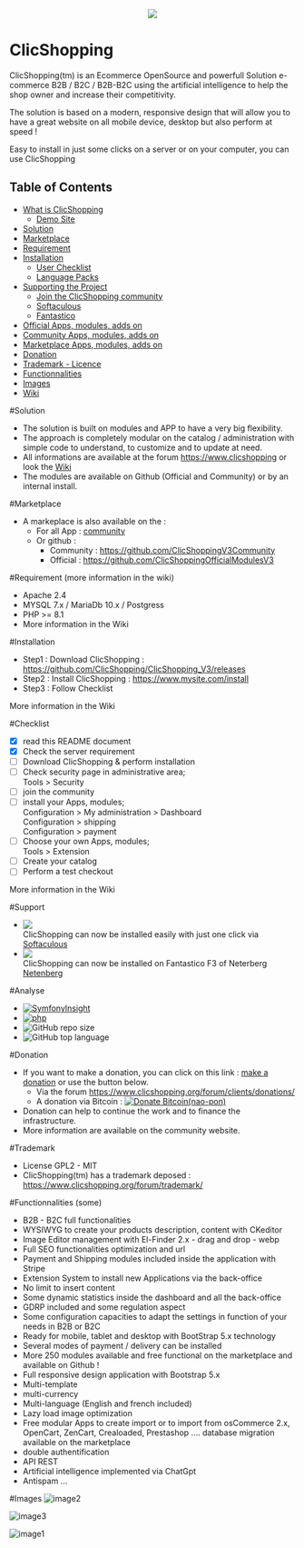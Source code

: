 <p align="center">
  <img src="https://www.clicshopping.org/images/logonew.png">
</p>

# ClicShopping
ClicShopping(tm) is an Ecommerce OpenSource and powerfull Solution e-commerce B2B / B2C / B2B-B2C using the artificial intelligence to help the shop owner and increase their competitivity.

The solution is based on a modern, responsive design that will allow you to have a great website on all mobile device, desktop but also perform at speed !

Easy to install in just some clicks on a server or on your computer, you can use ClicShopping


## Table of Contents

* [What is ClicShopping](https://github.com/ClicShopping#ClicShopping)
  - [Demo Site](https://www.clicshopping.org)
* [Solution](https://github.com/ClicShopping#Solution) 
* [Marketplace](https://github.com/ClicShopping#Marketplace)  
* [Requirement](https://github.com/ClicShopping#Requirement)
* [Installation](https://github.com/ClicShopping#Installation)
  - [User Checklist](https://github.com/ClicShopping#Checklist) 
  - [Language Packs](https://github.com/ClicShoppingV3Community?q=language&type=&language=)
* [Supporting the Project](https://github.com/ClicShopping#Support)
  - [Join the ClicShopping community](https://www.clicshopping.org)
  - [Softaculous](https://github.com/ClicShopping#Support)
  - [Fantastico](https://github.com/ClicShopping#Support)
* [Official Apps, modules, adds on](https://github.com/ClicShoppingOfficialModulesV3)
* [Community Apps, modules, adds on](https://github.com/ClicShoppingV3Community)
* [Marketplace Apps, modules, adds on](https://clicshopping.org)
* [Donation](https://github.com/ClicShopping#Donation)
* [Trademark - Licence](https://github.com/ClicShopping#Trademark)
* [Functionnalities](https://github.com/ClicShopping#Functionnalities)
* [Images](https://github.com/ClicShopping#Images)
* [Wiki](https://github.com/ClicShopping/ClicShopping_V3/wiki)


#Solution
 - The solution is built on modules and APP to have a very big flexibility.
 - The approach is completely modular on the catalog / administration with simple code to understand, to customize and to update at need.
 - All informations are available at the forum https://www.clicshopping or look the [Wiki](https://github.com/ClicShopping/ClicShopping_V3/wiki)
 - The modules are available on Github (Official and Community) or by an internal install.

#Marketplace
  - A markeplace is also available on the : 
    - For all App : [community](https://www.clicshopping.org/forum/files/) 
    - Or github :
        - Community : https://github.com/ClicShoppingV3Community
        - Official : https://github.com/ClicShoppingOfficialModulesV3

#Requirement (more information in the wiki)
 - Apache 2.4<br>
 - MYSQL 7.x / MariaDb 10.x / Postgress<br>
 - PHP >= 8.1
 - More information in the Wiki

#Installation
 - Step1 : Download ClicShopping : https://github.com/ClicShopping/ClicShopping_V3/releases
 - Step2 : Install ClicShopping : https://www.mysite.com/install
 - Step3 : Follow Checklist

More information in the Wiki

#Checklist
- [x] read this README document
- [x] Check the server requirement
- [ ] Download ClicShopping & perform installation
- [ ] Check security page in administrative area;  
      Tools > Security
- [ ] join the community
- [ ] install your Apps, modules;  
      Configuration > My administration > Dashboard<br>
      Configuration > shipping<br>
      Configuration > payment<br>
- [ ] Choose your own Apps, modules;        
      Tools > Extension
- [ ] Create your catalog
- [ ] Perform a test checkout

More information in the Wiki

#Support

  - <img align="left" src="https://www.softaculous.com/website/images/softac_products.gif"><br>ClicShopping can now be installed easily with just one click via [Softaculous](https://www.softaculous.com/apps/ecommerce/ClicShopping)  
  - <img align="left" src="https://netenberg.com/images/logo.png"><br>ClicShopping can now be installed on Fantastico F3 of Neterberg [Netenberg](https://netenberg.com/)

#Analyse
  -  [![SymfonyInsight](https://insight.symfony.com/projects/a6135d41-5f33-429e-922a-8b04e978592e/big.svg)](https://insight.symfony.com/projects/a6135d41-5f33-429e-922a-8b04e978592e)
  -  [![php](https://img.shields.io/badge/Php-%3E%3D8.1-green])](https://img.shields.io/badge/Php-%3E%3D8.1-green)
  -  ![GitHub repo size](https://img.shields.io/github/repo-size/ClicShopping/ClicShopping_v3)
  -  ![GitHub top language](https://img.shields.io/github/languages/top/ClicShopping/ClicShopping_v3)

#Donation
 - If you want to make a donation, you can click on this link : <a href="https://www.clicshopping.org/forum/clients/donations/">make a donation</a> or use the button below.
    - Via the forum https://www.clicshopping.org/forum/clients/donations/ 
    - A donation via Bitcoin : [![Donate Bitcoin(nao-pon)](https://img.shields.io/badge/Donate-Bitcoin-orange.svg)](https://www.clicshopping.org/donation/index.html)
 - Donation can help to continue the work and to finance the infrastructure.
 - More information are available on the community website.

#Trademark
- License GPL2 - MIT
- ClicShopping(tm) has a trademark deposed : https://www.clicshopping.org/forum/trademark/

#Functionnalities (some)
- B2B - B2C  full functionalities
- WYSIWYG to create your products description, content with CKeditor
- Image Editor management with El-Finder 2.x - drag and drop - webp
- Full SEO functionalities optimization and url
- Payment and Shipping modules included inside the application with Stripe
- Extension System to install new Applications via the back-office
- No limit to insert content
- Some dynamic statistics inside the dashboard and all the back-office
- GDRP included and some regulation aspect
- Some configuration capacities to adapt the settings in function of your needs in B2B or B2C
- Ready for mobile, tablet and desktop with BootStrap 5.x technology
- Several modes of payment / delivery can be installed
- More 250 modules available and free functional on the marketplace and available on Github !
- Full responsive design application with Bootstrap 5.x
- Multi-template
- multi-currency
- Multi-language (English and french included)
- Lazy load image optimization
- Free modular Apps to create import or to import from osCommerce 2.x, OpenCart, ZenCart, Crealoaded, Prestashop .... database migration available on the marketplace
- double authentification
- API REST
- Artificial intelligence implemented via ChatGpt  
- Antispam ...


#Images
 ![image2](https://www.clicshopping.org/images/frontoffice.png)

 ![image3](https://www.clicshopping.org/images/order.png)
 
 ![image1](https://www.clicshopping.org/images/dashboard.png)